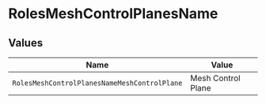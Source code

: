 # RolesMeshControlPlanesName


## Values

| Name                                         | Value                                        |
| -------------------------------------------- | -------------------------------------------- |
| `RolesMeshControlPlanesNameMeshControlPlane` | Mesh Control Plane                           |